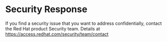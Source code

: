 [comment]: # ( Copyright Contributors to the Open Cluster Management project )

# Security Response
If you find a security issue that you want to address confidentially, contact the Red Hat product Security team. 
Details at https://access.redhat.com/security/team/contact